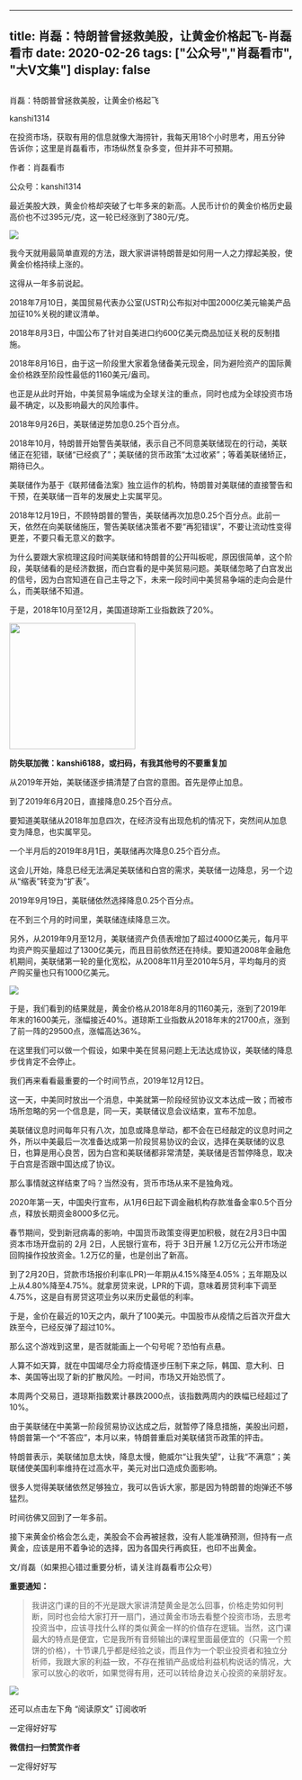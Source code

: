 
---
title:  肖磊：特朗普曾拯救美股，让黄金价格起飞-肖磊看市
date: 2020-02-26
tags: ["公众号","肖磊看市", "大V文集"]
display: false
---


## 



肖磊：特朗普曾拯救美股，让黄金价格起飞




kanshi1314




在投资市场，获取有用的信息就像大海捞针，我每天用18个小时思考，用五分钟告诉你；这里是肖磊看市，市场纵然复杂多变，但并非不可预期。


作者：肖磊看市

公众号：kanshi1314



最近美股大跌，黄金价格却突破了七年多来的新高。人民币计价的黄金价格历史最高价也不过395元/克，这一轮已经涨到了380元/克。



<img class="rich_pages" data-ratio="0.4013409961685824" data-s="300,640" src="https://mmbiz.qpic.cn/mmbiz_png/rIYcHn0KrPRBjCmm1MAzzbsTO8NslBK4Auqo1jJR11s2ibW6PIoEK3Ga53dA8PzfxwDA7Pn4rgL5vVRD9TQxgTw/640?wx_fmt=png" data-type="png" data-w="2088" style=""/>



我今天就用最简单直观的方法，跟大家讲讲特朗普是如何用一人之力撑起美股，使黄金价格持续上涨的。



这得从一年多前说起。



2018年7月10日，美国贸易代表办公室(USTR)公布拟对中国2000亿美元输美产品加征10%关税的建议清单。



2018年8月3日，中国公布了针对自美进口约600亿美元商品加征关税的反制措施。



2018年8月16日，由于这一阶段里大家着急储备美元现金，同为避险资产的国际黄金价格跌至阶段性最低的1160美元/盎司。



也正是从此时开始，中美贸易争端成为全球关注的重点，同时也成为全球投资市场最不确定，以及影响最大的风险事件。



2018年9月26日，美联储逆势加息0.25个百分点。



2018年10月，特朗普开始警告美联储，表示自己不同意美联储现在的行动，美联储正在犯错，联储“已经疯了”；美联储的货币政策“太过收紧”；等着美联储矫正，期待已久。



美联储作为基于《联邦储备法案》独立运作的机构，特朗普对美联储的直接警告和干预，在美联储一百年的发展史上实属罕见。



2018年12月19日，不顾特朗普的警告，美联储再次加息0.25个百分点。此前一天，依然在向美联储施压，警告美联储决策者不要“再犯错误”，不要让流动性变得更差，不要只看无意义的数字。



为什么要跟大家梳理这段时间美联储和特朗普的公开叫板呢，原因很简单，这个阶段，美联储看的是经济数据，而白宫看的是中美贸易问题。美联储忽略了白宫发出的信号，因为白宫知道在自己主导之下，未来一段时间中美贸易争端的走向会是什么，而美联储不知道。



于是，2018年10月至12月，美国道琼斯工业指数跌了20%。



<img class="rich_pages" data-copyright="0" data-ratio="1" data-s="300,640" src="https://mmbiz.qpic.cn/mmbiz_jpg/rIYcHn0KrPQxE6zMiarib0VYKnt94Md6MMtJIw6YEwy8maoZPYfqopnlsqVs55Vz3JiaQIS7PZ1rg8lrYVngiaw9CQ/640?wx_fmt=jpeg" data-type="jpeg" data-w="430" style="height: 224px;width: 224px;"/>

**防失联加微：kanshi6188，或扫码，有我其他号的不要重复加**



从2019年开始，美联储逐步搞清楚了白宫的意图。首先是停止加息。

到了2019年6月20日，直接降息0.25个百分点。



要知道美联储从2018年加息四次，在经济没有出现危机的情况下，突然间从加息变为降息，也实属罕见。



一个半月后的2019年8月1日，美联储再次降息0.25个百分点。



这会儿开始，降息已经无法满足美联储和白宫的需求，美联储一边降息，另一个边从“缩表”转变为“扩表”。



2019年9月19日，美联储依然选择降息0.25个百分点。



在不到三个月的时间里，美联储连续降息三次。



另外，从2019年9月至12月，美联储资产负债表增加了超过4000亿美元，每月平均资产购买量超过了1300亿美元，而且目前依然还在持续。要知道2008年金融危机期间，美联储第一轮的量化宽松，从2008年11月至2010年5月，平均每月的资产购买量也只有1000亿美元。



<img class="rich_pages" data-ratio="0.49875" data-s="300,640" src="https://mmbiz.qpic.cn/mmbiz_jpg/rIYcHn0KrPRBjCmm1MAzzbsTO8NslBK4YltTYW7fTK5oLFpgVSzKic5ljhk9R77yO9k7xb7n7Mjiaib6gMKMuFhUw/640?wx_fmt=jpeg" data-type="jpeg" data-w="800" style="">



于是，我们看到的结果就是，黄金价格从2018年8月的1160美元，涨到了2019年年末的1600美元，涨幅接近40%。道琼斯工业指数从2018年末的21700点，涨到了前一阵的29500点，涨幅高达36%。



在这里我们可以做一个假设，如果中美在贸易问题上无法达成协议，美联储的降息步伐肯定不会停止。



我们再来看看最重要的一个时间节点，2019年12月12日。



这一天，中美同时放出一个消息，中美就第一阶段经贸协议文本达成一致；而被市场所忽略的另一个信息是，同一天，美联储议息会议结束，宣布不加息。



美联储议息时间每年只有八次，加息或降息举动，都不会在已经敲定的议息时间之外，所以中美最后一次准备达成第一阶段贸易协议的会议，选择在美联储的议息日，也算是用心良苦，因为白宫和美联储都非常清楚，美联储是否暂停降息，取决于白宫是否跟中国达成了协议。



那么事情就这样结束了吗？当然没有，货币市场从来不是独角戏。



2020年第一天，中国央行宣布，从1月6日起下调金融机构存款准备金率0.5个百分点，释放长期资金8000多亿元。



春节期间，受到新冠病毒的影响，中国货币政策变得更加积极，就在2月3日中国资本市场开盘前的&nbsp;2月&nbsp;2日，人民银行宣布，将于&nbsp;3日开展&nbsp;1.2万亿元公开市场逆回购操作投放资金。1.2万亿的量，也是创出了新高。



到了2月20日，贷款市场报价利率(LPR)一年期从4.15%降至4.05%；五年期及以上从4.80%降至4.75%。就拿房贷来说，LPR的下调，意味着房贷利率下调至4.75%，这是自有房贷这项业务以来历史最低的利率。



于是，金价在最近的10天之内，飙升了100美元。中国股市从疫情之后首次开盘大跌至今，已经反弹了超过10%。



那么这个游戏到这里，是否就能画上一个句号呢？恐怕有点悬。



人算不如天算，就在中国竭尽全力将疫情逐步压制下来之际，韩国、意大利、日本、美国等出现了新的扩散风险。一时间，市场又开始恐慌了。



本周两个交易日，道琼斯指数累计暴跌2000点，该指数两周内的跌幅已经超过了10%。



由于美联储在中美第一阶段贸易协议达成之后，就暂停了降息措施，美股出问题，特朗普第一个“不答应”，本月以来，特朗普重启对美联储货币政策的抨击。



特朗普表示，美联储加息太快，降息太慢，鲍威尔“让我失望”，让我“不满意”；美联储使美国利率维持在过高水平，美元对出口造成负面影响。



很多人觉得美联储依然足够独立，我可以告诉大家，那是因为特朗普的炮弹还不够猛烈。



时间彷佛又回到了一年多前。



接下来黄金价格会怎么走，美股会不会再被拯救，没有人能准确预测，但持有一点黄金，应该是用不着争论的选择，因为各国央行再疯狂，也印不出黄金。



文/肖磊（如果担心错过重要分析，请关注肖磊看市公众号）



**重要通知：**



> <section class="js_blockquote_digest"><section>我讲这门课的目的不光是跟大家讲清楚黄金是怎么回事，价格走势如何判断，同时也会给大家打开一扇门，通过黄金市场去看整个投资市场，去思考投资当中，应该寻找什么样的类似黄金一样的价值存在逻辑。当然，这门课最大的特点是便宜，它是我所有音频输出的课程里面最便宜的（只需一个煎饼的价格），十节课几乎都是经验之谈，而且作为一个职业投资者和独立分析师，我跟大家的利益一致，不存在推销产品或给利益机构说话的情况，大家可以放心的收听，如果觉得有用，还可以转给身边关心投资的亲朋好友。</section></section>



<img class="rich_pages" data-ratio="1.77734375" data-s="300,640" src="https://mmbiz.qpic.cn/mmbiz_jpg/rIYcHn0KrPTnVot4bsN2XibdeHamHKcqjTdOv8rbeick6HKxXnhrjiaC7g9NFoNk8mF0HfQm0wcG1hibdtF0uIB2zg/640?wx_fmt=jpeg" data-type="jpeg" data-w="1280"/>



还可以点击左下角&nbsp;“阅读原文”&nbsp;订阅收听

一定得好好写


**微信扫一扫赞赏作者**






一定得好好写








